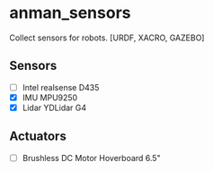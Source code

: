 # anman_sensors
Collect sensors for robots. [URDF, XACRO, GAZEBO]

## Sensors

* [ ] Intel realsense D435
* [x] IMU MPU9250
* [x] Lidar YDLidar G4

## Actuators

* [ ] Brushless DC Motor Hoverboard 6.5"
